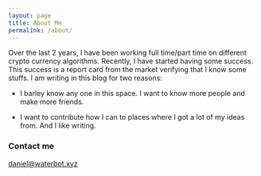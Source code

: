 ```yaml
---
layout: page
title: About Me
permalink: /about/
---
```



Over the last 2 years, I have been working full time/part time on different crypto currency algorithms. Recently, I have started having some success. 
This success is a report card from the market verifying that I know some stuffs. I am writing in this blog for two reasons:

- I barley know any one in this space. I want to know more people and make more friends.

- I want to contribute how I can to places where I got a lot of my ideas from.  And I like writing.

### Contact me

[daniel@waterbot.xyz](mailto:daniel@waterbot.xyz)
